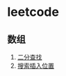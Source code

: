 # leetcode

## 数组

1. [二分查找](https://leetcode.cn/problems/binary-search/)
2. [搜索插入位置](https://leetcode.cn/problems/search-insert-position/)